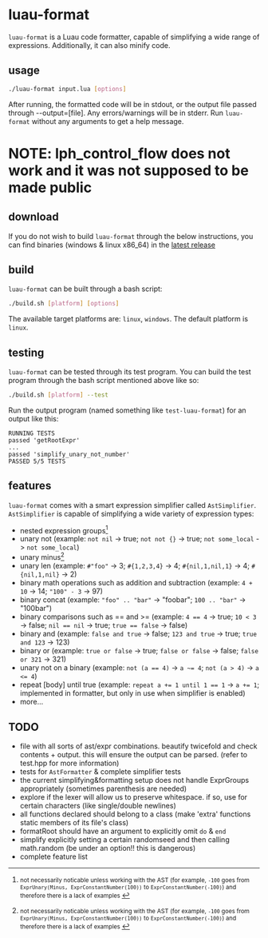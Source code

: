 # luau-format

`luau-format` is a Luau code formatter, capable of simplifying a wide range of expressions. Additionally, it can also minify code.

## usage
```sh
./luau-format input.lua [options]
```
After running, the formatted code will be in stdout, or the output file passed through --output=[file]. Any errors/warnings will be in stderr.
Run `luau-format` without any arguments to get a help message.

# NOTE: lph_control_flow does not work and it was not supposed to be made public

## download
If you do not wish to build `luau-format` through the below instructions, you can find binaries (windows & linux x86_64) in the [latest release](https://github.com/TechHog8984/luau-format/releases/latest)

## build
`luau-format` can be built through a bash script:
```sh
./build.sh [platform] [options]
```
The available target platforms are: `linux`, `windows`. The default platform is `linux`.

## testing
`luau-format` can be tested through its test program. You can build the test program through the bash script mentioned above like so:
```sh
./build.sh [platform] --test
```
Run the output program (named something like `test-luau-format`) for an output like this:
```
RUNNING TESTS
passed 'getRootExpr'
...
passed 'simplify_unary_not_number'
PASSED 5/5 TESTS
```

## features

`luau-format` comes with a smart expression simplifier called `AstSimplifier`. `AstSimplifier` is capable of simplifying a wide variety of expression types:
* nested expression groups[^1]
* unary not (example: `not nil` -> true; `not not {}` -> true; `not some_local` -> `not some_local`)
* unary minus[^1]
* unary len (example: `#"foo"` -> 3; `#{1,2,3,4}` -> 4; `#{nil,1,nil,1}` -> 4; `#{nil,1,nil}` -> 2)
* binary math operations such as addition and subtraction (example: `4 + 10` -> 14; `"100" - 3` -> 97)
* binary concat (example: `"foo" .. "bar"` -> "foobar"; `100 .. "bar"` -> "100bar")
* binary comparisons such as == and >= (example: `4 == 4` -> true; `10 < 3` -> false; `nil == nil` -> true; `true == false` -> false)
* binary and (example: `false and true` -> false; `123 and true` -> true; `true and 123` -> 123)
* binary or (example: `true or false` -> true; `false or false` -> false; `false or 321` -> 321)
* unary not on a binary (example: `not (a == 4)` -> `a ~= 4`; `not (a > 4)` -> `a <= 4`)
* repeat [body] until true (example: `repeat a += 1 until 1 == 1` -> `a += 1`; implemented in formatter, but only in use when simplifier is enabled)
* more...

[^1]: <small> not necessarily noticable unless working with the AST (for example, `-100` goes from `ExprUnary(Minus, ExprConstantNumber(100))` to `ExprConstantNumber(-100)`) and therefore there is a lack of examples </small>

## TODO
* file with all sorts of ast/expr combinations. beautify twicefold and check contents + output. this will ensure the output can be parsed. (refer to test.hpp for more information)
* tests for `AstFormatter` & complete simplifier tests
* the current simplifying&formatting setup does not handle ExprGroups appropriately (sometimes parenthesis are needed)
* explore if the lexer will allow us to preserve whitespace. if so, use for certain characters (like single/double newlines)
* all functions declared should belong to a class (make 'extra' functions static members of its file's class)
* formatRoot should have an argument to explicitly omit `do` & `end`
* simplify explicitly setting a certain randomseed and then calling math.random (be under an option!! this is dangerous)
* complete feature list
